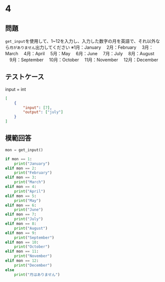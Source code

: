 # 4

## 問題

`get_input`を使用して、1~12を入力し、入力した数字の月を英語で、それ以外なら`月がありません`出力してください
※1月：January
　2月：February
　3月：March
　4月：April
　5月：May
　6月：June
　7月：July
　8月：August
　9月：September
　10月：October
　11月：November
　12月：December

## テストケース
input = int
```json
[
	{
		"input": [7],
		"output": ["july"]
  	}
]
```

## 模範回答
```python
mon = get_input()

if mon == 1:
	print("January")
elif mon == 2:
	print("February")
elif mon == 3:
	print("March")
elif mon == 4:
	print("April")
elif mon == 5:
	print("May")
elif mon == 6:
	print("June")
elif mon == 7:
	print("July")
elif mon == 8:
	print("August")
elif mon == 9:
	print("September")
elif mon == 10:
	print("October")
elif mon == 11:
	print("November")
elif mon == 12:
	print("December")
else
    print("月はありません")
```